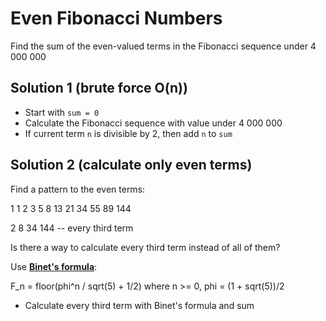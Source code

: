 # Even Fibonacci Numbers

Find the sum of the even-valued terms in the Fibonacci sequence under 4 000 000

## Solution 1 (brute force O(n))

* Start with `sum = 0`
* Calculate the Fibonacci sequence with value under 4 000 000
* If current term `n` is divisible by 2, then add `n` to `sum`

## Solution 2 (calculate only even terms)

Find a pattern to the even terms:

1 1 2 3 5 8 13 21 34 55 89 144

2 8 34 144 -- every third term

Is there a way to calculate every third term instead of all of them?

Use [**Binet's formula**](https://en.wikipedia.org/wiki/Fibonacci_number#Binet's_formula):

F_n = floor(phi^n / sqrt(5) + 1/2) where n >= 0, phi = (1  + sqrt(5))/2

* Calculate every third term with Binet's formula and sum
